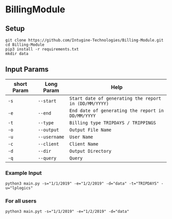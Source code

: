 # BillingModule

## Setup

    git clone https://github.com/Intugine-Technologies/Billing-Module.git
    cd Billing-Module
    pip3 install -r requirements.txt
    mkdir data

## Input Params

|short Param|Long Param|Help|
|---|---|---|
|`-s`| `--start`|`Start date of generating the report in (DD/MM/YYYY)`|
|`-e`| `--end`|`End date of generating the report in DD/MM/YYYY`|
|`-t`| `--type`|`Billing type TRIPDAYS / TRIPPINGS`|
|`-o`| `--output`|`Output File Name`|
|`-u`| `--username`|`User Name`|
|`-c`| `--client`|`Client Name`|
|`-d`| `--dir`|`Output Directory`|
|`-q`| `--query`|`Query`|

### Example Input
    python3 main.py -s="1/1/2019" -e="1/2/2019" -d="data" -t="TRIPDAYS" -u="lplogics"

### For all users

    python3 main.pyt -s="1/1/2019" -e="1/2/2019" -d="data"

